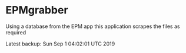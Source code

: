 # EPMgrabber
Using a database from the EPM app this application scrapes the files as required


Latest backup: Sun Sep 1 04:02:01 UTC 2019
